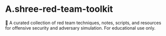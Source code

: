 # A.shree-red-team-toolkit
🚩 A curated collection of red team techniques, notes, scripts, and resources for offensive security and adversary simulation. For educational use only.

